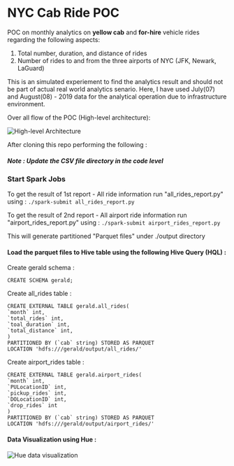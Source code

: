 # NYC Cab Ride POC
POC on monthly analytics on **yellow cab** and **for-hire** vehicle rides regarding the
following aspects:
1. Total number, duration, and distance of rides
2. Number of rides to and from the three airports of NYC (JFK, Newark,
LaGuard)

This is an simulated experiement to find the analytics result and should not be part of actual real world analytics senario. Here, I have used July(07) and August(08) - 2019 data for the analytical operation due to infrastructure environment.

Over all flow of the POC (High-level architecture):

![High-level Architecture](https://i.imgur.com/39yh6Uh.png)

After cloning this repo performing the following :

##### Note : Update the CSV file directory in the code level

### Start Spark Jobs

To get the result of 1st report - All ride information run "all_rides_report.py" using :
```./spark-submit all_rides_report.py```

To get the result of 2nd report - All airport ride information run "airport_rides_report.py" using :
```./spark-submit airport_rides_report.py```

This will generate partitioned "Parquet files" under ./output directory

####  Load the parquet files to Hive table using the following Hive Query (HQL) :
Create gerald schema :
```
CREATE SCHEMA gerald;
```

Create all_rides table :
```
CREATE EXTERNAL TABLE gerald.all_rides(
`month` int,
`total_rides` int,
`toal_duration` int,
`total_distance` int,
)
PARTITIONED BY (`cab` string) STORED AS PARQUET
LOCATION 'hdfs:///gerald/output/all_rides/'
```

Create airport_rides table :
```
CREATE EXTERNAL TABLE gerald.airport_rides(
`month` int,
`PULocationID` int,
`pickup_rides` int,
`DOLocationID` int,
`drop_rides` int
)
PARTITIONED BY (`cab` string) STORED AS PARQUET
LOCATION 'hdfs:///gerald/output/airport_rides/'
```

#### Data Visualization using Hue :

![Hue data visualization](https://i.imgur.com/mN5wu5D.png)


